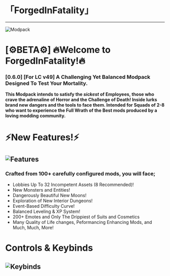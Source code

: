 # 「ForgedInFatality」
---
![Modpack](https://github.com/Mi6kbuttface/ForgedInFatality/blob/main/FiFBanner.gif)
# [⚙️BETA⚙️] 🔥Welcome to ForgedInFatality!🔥
### [0.6.0] [For LC v49] A Challenging Yet Balanced Modpack Designed To Test Your Mortality.
**This Modpack intends to satisfy the *sickest* of Employees, those who crave the adrenaline of Horror and the Challenge of Death!
Inside lurks brand new dangers and the tools to face them.
Intended for Squads of 2-8 who want to experience the Full Wrath of the Best mods produced by a loving modding community.**

# ⚡New Features!⚡
![Features](https://github.com/Mi6kbuttface/ForgedInFatality/blob/main/NewFeaturesBanner.gif)
--------------------------------
### **Crafted from 100+ carefully configured mods, you will face;**
- Lobbies Up To 32 Incompetent Assets (8 Recommended)!
- New Monsters and Entities!
- Dangerously Beautiful New Moons!
- Exploration of New Interior Dungeons!
- Event-Based Difficulty Curve!
- Balanced Leveling & XP System!
- 200+ Emotes and Only The Drippiest of Suits and Cosmetics 
- Many Quality of Life changes, Peformancing Enhancing Mods, and Much, Much, More!

# Controls & Keybinds
![Keybinds]()
--------------------------------
